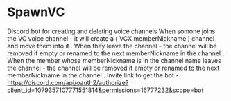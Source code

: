 # SpawnVC
Discord bot for creating and deleting voice channels
When somone joins the VC voice channel - it will create a ( VCX memberNickname ) channel and move them into it .
When they leave the channel - the channel will be removed if empty or renamed to the next memberNickname in the channel .
When the member whose memberNickname is in the channel name leaves the channel - the channel will be removed if empty or renamed to the next memberNickname in the channel .
Invite link to get the bot - 
https://discord.com/api/oauth2/authorize?client_id=1079357107771551814&permissions=16777232&scope=bot
